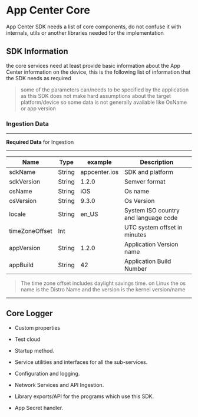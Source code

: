 # App Center Core

App Center SDK needs a list of core components, do not confuse it with internals,
utils or another libraries needed for the implementation

## SDK Information

the core services need at least provide basic information about the App Center information
on the device, this is the following list of information that the SDK needs as required

> some of the parameters can/needs to be specified by the application as this SDK
does not make hard assumptions about the target platform/device so some data
is not generally available like OsName or app version

### Ingestion Data

---

**Required Data** for Ingestion

---

| Name           | Type   | example       | Description                          |
| -------------- | ------ | ------------- | ------------------------------------ |
| sdkName        | String | appcenter.ios | SDK and platform                     |
| sdkVersion     | String | 1.2.0         | Semver format                        |
| osName         | String | iOS           | Os name                              |
| osVersion      | String | 9.3.0         | Os Version                           |
| locale         | String | en_US         | System ISO country and language code |
| timeZoneOffset | Int    |               | UTC system offset in minutes         |
| appVersion     | String | 1.2.0         | Application Version name             |
| appBuild       | String | 42            | Application Build Number             |

> The time zone offset includes daylight savings time.
> on Linux the os name is the Distro Name and the version is the kernel version/name

---

## Core Logger

- Custom properties
- Test cloud

- Startup method.
- Service utilities and interfaces for all the sub-services.
- Configuration and logging.
- Network Services and API Ingestion.
- Library exports/API for the programs which use this SDK.
- App Secret handler.
